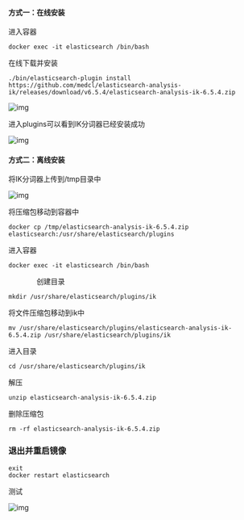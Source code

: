 #### 方式一：在线安装

进入容器

```
docker exec -it elasticsearch /bin/bash
```

在线下载并安装

```
./bin/elasticsearch-plugin install https://github.com/medcl/elasticsearch-analysis-ik/releases/download/v6.5.4/elasticsearch-analysis-ik-6.5.4.zip
```

![img](C:\Users\liudong\Documents\mdDocument\es\分词器安装.assets\1190121-20190407104052780-574914883.png)

进入plugins可以看到IK分词器已经安装成功

![img](C:\Users\liudong\Documents\mdDocument\es\分词器安装.assets\1190121-20190407104143695-330136024.png)

#### 方式二：离线安装

将IK分词器上传到/tmp目录中

![img](C:\Users\liudong\Documents\mdDocument\es\分词器安装.assets\1190121-20190407115127130-2020849550.png)

将压缩包移动到容器中

```
docker cp /tmp/elasticsearch-analysis-ik-6.5.4.zip elasticsearch:/usr/share/elasticsearch/plugins
```

进入容器

```
docker exec -it elasticsearch /bin/bash
```

　　　　创建目录

```
mkdir /usr/share/elasticsearch/plugins/ik
```

将文件压缩包移动到ik中

```
mv /usr/share/elasticsearch/plugins/elasticsearch-analysis-ik-6.5.4.zip /usr/share/elasticsearch/plugins/ik
```

进入目录

```
cd /usr/share/elasticsearch/plugins/ik
```

解压

```
unzip elasticsearch-analysis-ik-6.5.4.zip
```

删除压缩包

```
rm -rf elasticsearch-analysis-ik-6.5.4.zip
```

 

### 退出并重启镜像

```
exit
docker restart elasticsearch
```

 测试

![img](C:\Users\liudong\Documents\mdDocument\es\分词器安装.assets\1190121-20190407111907035-1548556684.png)